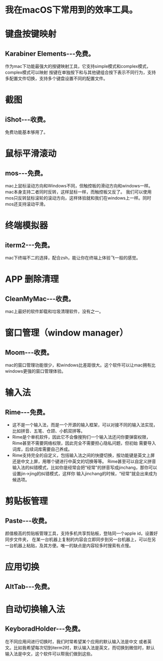 
# 我在macOS下常用到的效率工具。

# 键盘按键映射
## Karabiner Elements---免费。
作为mac下功能最强大的按键映射工具，它支持simple模式和complex模式，complex模式可以映射
按键在单独按下和与其他键组合按下表示不同行为，支持多配置文件切换，支持多个键盘设置不同的配置文件。

# 截图
## iShot---收费。
免费功能基本够用了。

# 鼠标平滑滚动
## mos---免费。
mac上鼠标滚动方向和Windows不同，但触控板的滑动方向和windows一样。mac本身支持二者同时反转，这样鼠标一样，而触控板又反了。
我们可以使用mos只反转鼠标滚轮的滚动方向，这样体验就和我们在windows上一样。同时mos还支持滚动平滑。

# 终端模拟器
## iterm2---免费。
mac下终端不二的选择，配合zsh，能让你在终端上体验飞一般的感觉。

# APP 删除清理
## CleanMyMac---收费。
mac上最好的软件卸载和垃圾清理软件，没有之一。

# 窗口管理（window manager）
## Moom---收费。
mac的窗口管理功能很少，和windows比差距很大。这个软件可以让mac拥有比windows更强的窗口管理体验。

# 输入法
## Rime---免费。
- 这不是一个输入法，而是一个开源的输入框架，可以对接不同的输入法实现，比如拼音、五笔、仓颉、小鹤双拼等。
- Rime是个单机软件，因此它不会像搜狗们一个输入法还问你要弹窗权限，Rime甚至不需要网络权限，因此完全不需要担心隐私问题，但初始
需要导入词库，后续词库需要自己养成。
- Rime支持完全的自定义，包括输入法之间的快捷切换，按功能键是英文上屏还是中文上屏，用哪个键进行中英文的切换等等。
Rime甚至可以自定义拼音输入法的纠错模式，比如你是经常会把“经常”的拼音写成jinchang，那你可以设置jin->jing的纠错模式，这样你
输入jinchang的时候，“经常”就会出来成为候选项。

# 剪贴板管理
## Paste---收费。
颜值极高的剪贴板管理工具，支持多机共享剪贴板，登陆同一个apple id，设置好同步文件夹，
在某一台机器上复制的内容会立即同步到另一台机器上，可以在另一台机器上粘贴，及其方便。唯一的缺点是内容较多时搜索有点慢。

# 应用切换
## AltTab---免费。

# 自动切换输入法
## KeyboradHolder---免费。
在不同应用间进行切换时，我们时常希望某个应用的默认输入法是中文
或者英文。比如我希望每次切到iterm2时，默认输入法是英文，而切换到微信时，默认输入法是中文，这个软件可以帮我们做到这些。
